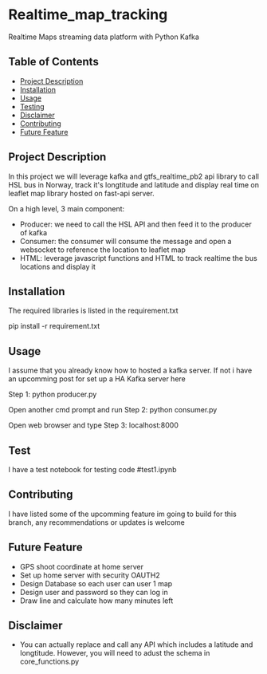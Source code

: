 # Realtime_map_tracking

Realtime Maps streaming data platform with Python Kafka 

## Table of Contents
- [Project Description](#project-description)
- [Installation](#installation)
- [Usage](#usage)
- [Testing](#test)
- [Disclaimer](#disclaimer)
- [Contributing](#contributing)
- [Future Feature](#future-feature)


## Project Description
In this project we will leverage kafka and gtfs_realtime_pb2 api library to call HSL bus in Norway, track it's longtitude and latitude and display real time on leaflet map library hosted on fast-api server.

On a high level, 3 main component:
- Producer: we need to call the HSL API and then feed it to the producer of kafka 
- Consumer: the consumer will consume the message and open a websocket to reference the location to leaflet map
- HTML: leverage javascript functions and HTML to track realtime the bus locations and display it

## Installation
The required libraries is listed in the requirement.txt

pip install -r requirement.txt

## Usage

I assume that you already know how to hosted a kafka server. If not i have an upcomming post for set up a HA Kafka server here

Step 1: python producer.py

Open another cmd prompt and run
Step 2: python consumer.py

Open web browser and type
Step 3: localhost:8000 


## Test
I have a test notebook for testing code #test1.ipynb

## Contributing
I have listed some of the upcomming feature im going to build for this branch, any recommendations or updates is welcome

## Future Feature
 - GPS shoot coordinate at home server
 - Set up home server with security OAUTH2
 - Design Database so each user can user 1 map
 - Design user and password so they  can log in 
 - Draw line and calculate how many minutes left 

## Disclaimer
- You can actually replace and call any API which includes a latitude and longtitude. However, you will need to adust the schema in core_functions.py

